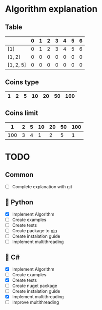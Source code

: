 # Algorithm explanation

## Table

|           | 0 | 1 | 2 | 3 | 4 | 5 | 6 |
|-----------|---|---|---|---|---|---|---|
| [1]       | 0 | 1 | 2 | 3 | 4 | 5 | 6 |
| [1, 2]    | 0 | 0 | 0 | 0 | 0 | 0 | 0 |
| [1, 2, 5] | 0 | 0 | 0 | 0 | 0 | 0 | 0 |

## Coins type

|  1  | 2 | 5 | 10 | 20 | 50 | 100 |
|-----|---|---|----|----|----|-----|

## Coins limit

|  1  | 2 | 5 | 10 | 20 | 50 | 100 |
|-----|---|---|----|----|----|-----|
| 100 | 3 | 4 | 1  |  2 |  5 |  1  |

# TODO
## Common
- [ ] Complete explanation with git
## :snake: Python
- [x] Implement Algorithm
- [ ] Create examples
- [ ] Create tests
- [ ] Create package to [pip](https://packaging.python.org/tutorials/packaging-projects/)
- [ ] Create instalation guide
- [ ] Implement multithreading
## :ocean: C# 
- [x] Implement Algorithm
- [ ] Create examples
- [x] Create tests
- [ ] Create nuget package
- [ ] Create instalation guide
- [x] Implement multithreading
- [ ] Improve multithreading
